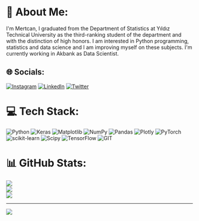 # 💫 About Me:
I'm Mertcan, I graduated from the Department of Statistics at Yıldız Technical University as the third-ranking student of the department and with the distinction of high honors. I am interested in Python programming, statistics and data science and I am improving myself on these subjects. I'm currently working in Akbank as Data Scientist.


## 🌐 Socials:
[![Instagram](https://img.shields.io/badge/Instagram-%23E4405F.svg?logo=Instagram&logoColor=white)](https://instagram.com/demirelmrtcn) [![LinkedIn](https://img.shields.io/badge/LinkedIn-%230077B5.svg?logo=linkedin&logoColor=white)](https://linkedin.com/in/demirelmrtcn) [![Twitter](https://img.shields.io/badge/Twitter-%231DA1F2.svg?logo=Twitter&logoColor=white)](https://twitter.com/demirelmrtcn) 

# 💻 Tech Stack:
![Python](https://img.shields.io/badge/python-3670A0?style=for-the-badge&logo=python&logoColor=ffdd54) ![Keras](https://img.shields.io/badge/Keras-%23D00000.svg?style=for-the-badge&logo=Keras&logoColor=white) ![Matplotlib](https://img.shields.io/badge/Matplotlib-%23ffffff.svg?style=for-the-badge&logo=Matplotlib&logoColor=black) ![NumPy](https://img.shields.io/badge/numpy-%23013243.svg?style=for-the-badge&logo=numpy&logoColor=white) ![Pandas](https://img.shields.io/badge/pandas-%23150458.svg?style=for-the-badge&logo=pandas&logoColor=white) ![Plotly](https://img.shields.io/badge/Plotly-%233F4F75.svg?style=for-the-badge&logo=plotly&logoColor=white) ![PyTorch](https://img.shields.io/badge/PyTorch-%23EE4C2C.svg?style=for-the-badge&logo=PyTorch&logoColor=white) ![scikit-learn](https://img.shields.io/badge/scikit--learn-%23F7931E.svg?style=for-the-badge&logo=scikit-learn&logoColor=white) ![Scipy](https://img.shields.io/badge/SciPy-%230C55A5.svg?style=for-the-badge&logo=scipy&logoColor=%white) ![TensorFlow](https://img.shields.io/badge/TensorFlow-%23FF6F00.svg?style=for-the-badge&logo=TensorFlow&logoColor=white) ![GIT](https://img.shields.io/badge/Git-fc6d26?style=for-the-badge&logo=git&logoColor=white)
# 📊 GitHub Stats:
![](https://github-readme-stats.vercel.app/api?username=demirelmrtcn&theme=dark&hide_border=false&include_all_commits=false&count_private=false)<br/>
![](https://github-readme-streak-stats.herokuapp.com/?user=demirelmrtcn&theme=dark&hide_border=false)<br/>
![](https://github-readme-stats.vercel.app/api/top-langs/?username=demirelmrtcn&theme=dark&hide_border=false&include_all_commits=false&count_private=false&layout=compact)

---
[![](https://visitcount.itsvg.in/api?id=demirelmrtcn&icon=2&color=1)](https://visitcount.itsvg.in)
